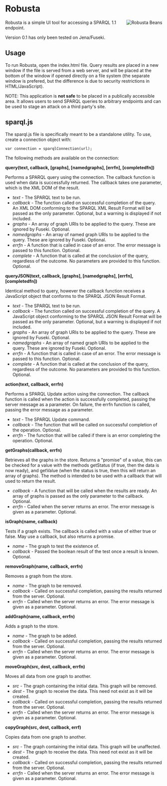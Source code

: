 # Robusta

<img src="https://github.com/downloads/revelytix/robusta/robusta.jpeg" alt="Robusta Beans" align="right" />

Robusta is a simple UI tool for accessing a SPARQL 1.1 endpoint.

Version 0.1 has only been tested on Jena/Fuseki.

## Usage

To run Robusta, open the index.html file. Query results are placed in a new window if the file is served from a web server, and will be placed at the bottom of the window if opened directly on a file system (the separate window is prefered, but the difference is due to security restrictions in HTML/JavaScript).

NOTE: This application is **not safe** to be placed in a publically accessible area. It allows users to send SPARQL queries to arbitrary endpoints and can be used to stage an attack on a third party's site.

## sparql.js

The sparql.js file is specifically meant to be a standalone utility. To use, create a connection object with:

    var connection = sparqlConnection(url);

The following methods are available on the connection:

**query(text, callback, [graphs], [namedgraphs], [errfn], [completedfn])**

Performs a SPARQL query using the connection. The callback function is used when data is successfully returned. The callback takes one parameter, which is the XML DOM of the result.

+  *text* - The SPARQL text to be run.
+  *callback* - The function called on successful completion of the query. An XML DOM conforming to the SPARQL XML Result Format will be passed as the only parameter. Optional, but a warning is displayed if not included.
+  *graphs* - An array of graph URIs to be applied to the query. These are ignored by Fuseki. Optional.
+  *namedgraphs* - An array of named graph URIs to be applied to the query. These are ignored by Fuseki. Optional.
+  *errfn* - A function that is called in case of an error. The error message is passed to this function. Optional.
+  *complete* - A function that is called at the conclusion of the query, regardless of the outcome. No parameters are provided to this function. Optional.  


**queryJSON(text, callback, [graphs], [namedgraphs], [errfn], [completedfn])**

Identical method to query, however the callback function receives a JavaScript object that conforms to the SPARQL JSON Result Format.

+  *text* - The SPARQL text to be run.
+  *callback* - The function called on successful completion of the query. A JavaScript object conforming to the SPARQL JSON Result Format will be passed as the only parameter. Optional, but a warning is displayed if not included.
+  *graphs* - An array of graph URIs to be applied to the query. These are ignored by Fuseki. Optional.
+  *namedgraphs* - An array of named graph URIs to be applied to the query. These are ignored by Fuseki. Optional.
+  *errfn* - A function that is called in case of an error. The error message is passed to this function. Optional.
+  *complete* - A function that is called at the conclusion of the query, regardless of the outcome. No parameters are provided to this function. Optional.  


**action(text, callback, errfn)**

Performs a SPARQL Update action using the connection. The callback function is called when the action is successfully completed, passing the server message as a parameter. On failure, the errfn function is called, passing the error message as a parameter.

+  *text* - The SPARQL Update command.
+  *callback* - The function that will be called on successful completion of the operation. Optional.
+  *errfn* - The function that will be called if there is an error completing the operation. Optional.  


**getGraphs(callback, errfn)**

Retrieves all the graphs in the store. Returns a "promise" of a value, this can be checked for a value with the methods getStatus (if true, then the data is now ready), and getValue (when the status is true, then this will return an array of graphs). The method is intended to be used with a callback that will used to return the result.

+  *callback* - A function that will be called when the results are ready. An array of graphs is passed as the only parameter to the callback. Optional.  
+  *errfn* - Called when the server returns an error. The error message is given as a parameter. Optional.  


**isGraph(name, callback)**

Tests if a graph exists. The callback is called with a value of either true or false. May use a callback, but also returns a promise.

+  *name* - The graph to test the existence of.
+  *callback* - Passed the boolean result of the test once a result is known. Optional.  


**removeGraph(name, callback, errfn)**

Removes a graph from the store.

+  *name* - The graph to be removed.
+  *callback* - Called on successful completion, passing the results returned from the server. Optional.
+  *errfn* - Called when the server returns an error. The error message is given as a parameter. Optional.  


**addGraph(name, callback, errfn)**

Adds a graph to the store.

+  *name* - The graph to be added.
+  *callback* - Called on successful completion, passing the results returned from the server. Optional.
+  *errfn* - Called when the server returns an error. The error message is given as a parameter. Optional.  


**moveGraph(src, dest, callback, errfn)**

Moves all data from one graph to another.

+  *src* - The graph containing the initial data. This graph will be removed.
+  *dest* - The graph to receive the data. This need not exist as it will be created.
+  *callback* - Called on successful completion, passing the results returned from the server. Optional.
+  *errfn* - Called when the server returns an error. The error message is given as a parameter. Optional.  


**copyGraph(src, dest, callback, errf)**

Copies data from one graph to another.

+  *src* - The graph containing the initial data. This graph will be unaffected.
+  *dest* - The graph to receive the data. This need not exist as it will be created.
+  *callback* - Called on successful completion, passing the results returned from the server. Optional.
+  *errfn* - Called when the server returns an error. The error message is given as a parameter. Optional.  

